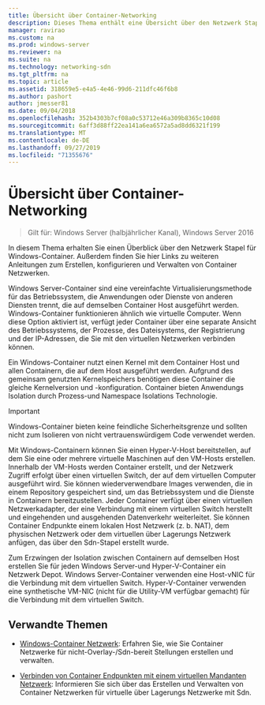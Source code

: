 ```yaml
---
title: Übersicht über Container-Networking
description: Dieses Thema enthält eine Übersicht über den Netzwerk Stapel für Windows-Container und enthält Links zu weiteren Anleitungen zum Erstellen, konfigurieren und Verwalten von Container Netzwerken.
manager: ravirao
ms.custom: na
ms.prod: windows-server
ms.reviewer: na
ms.suite: na
ms.technology: networking-sdn
ms.tgt_pltfrm: na
ms.topic: article
ms.assetid: 318659e5-e4a5-4e46-99d6-211dfc46f6b8
ms.author: pashort
author: jmesser81
ms.date: 09/04/2018
ms.openlocfilehash: 352b4303b7cf08a0c53712e46a309b8365c10d08
ms.sourcegitcommit: 6aff3d88ff22ea141a6ea6572a5ad8dd6321f199
ms.translationtype: MT
ms.contentlocale: de-DE
ms.lasthandoff: 09/27/2019
ms.locfileid: "71355676"
---
```

# <a name="container-networking-overview"></a>Übersicht über Container-Networking

>Gilt für: Windows Server (halbjährlicher Kanal), Windows Server 2016

In diesem Thema erhalten Sie einen Überblick über den Netzwerk Stapel für Windows-Container. Außerdem finden Sie hier Links zu weiteren Anleitungen zum Erstellen, konfigurieren und Verwalten von Container Netzwerken.

Windows Server-Container sind eine vereinfachte Virtualisierungsmethode für das Betriebssystem, die Anwendungen oder Dienste von anderen Diensten trennt, die auf demselben Container Host ausgeführt werden. Windows-Container funktionieren ähnlich wie virtuelle Computer. Wenn diese Option aktiviert ist, verfügt jeder Container über eine separate Ansicht des Betriebssystems, der Prozesse, des Dateisystems, der Registrierung und der IP-Adressen, die Sie mit den virtuellen Netzwerken verbinden können. 

Ein Windows-Container nutzt einen Kernel mit dem Container Host und allen Containern, die auf dem Host ausgeführt werden. Aufgrund des gemeinsam genutzten Kernelspeichers benötigen diese Container die gleiche Kernelversion und -konfiguration. Container bieten Anwendungs Isolation durch Prozess-und Namespace Isolations Technologie.

>[!IMPORTANT]
>Windows-Container bieten keine feindliche Sicherheitsgrenze und sollten nicht zum Isolieren von nicht vertrauenswürdigem Code verwendet werden. 

Mit Windows-Containern können Sie einen Hyper-V-Host bereitstellen, auf dem Sie eine oder mehrere virtuelle Maschinen auf den VM-Hosts erstellen. Innerhalb der VM-Hosts werden Container erstellt, und der Netzwerk Zugriff erfolgt über einen virtuellen Switch, der auf dem virtuellen Computer ausgeführt wird. Sie können wiederverwendbare Images verwenden, die in einem Repository gespeichert sind, um das Betriebssystem und die Dienste in Containern bereitzustellen. Jeder Container verfügt über einen virtuellen Netzwerkadapter, der eine Verbindung mit einem virtuellen Switch herstellt und eingehenden und ausgehenden Datenverkehr weiterleitet. Sie können Container Endpunkte einem lokalen Host Netzwerk (z. b. NAT), dem physischen Netzwerk oder dem virtuellen über Lagerungs Netzwerk anfügen, das über den Sdn-Stapel erstellt wurde.

Zum Erzwingen der Isolation zwischen Containern auf demselben Host erstellen Sie für jeden Windows Server-und Hyper-V-Container ein Netzwerk Depot. Windows Server-Container verwenden eine Host-vNIC für die Verbindung mit dem virtuellen Switch. Hyper-V-Container verwenden eine synthetische VM-NIC (nicht für die Utility-VM verfügbar gemacht) für die Verbindung mit dem virtuellen Switch. 

## <a name="related-topics"></a>Verwandte Themen 

- [Windows-Container Netzwerk](https://docs.microsoft.com/virtualization/windowscontainers/container-networking/architecture): Erfahren Sie, wie Sie Container Netzwerke für nicht-Overlay-/Sdn-bereit Stellungen erstellen und verwalten.

- [Verbinden von Container Endpunkten mit einem virtuellen Mandanten Netzwerk](../../manage/Connect-container-endpoints-to-a-Tenant-Virtual-Network.md): Informieren Sie sich über das Erstellen und Verwalten von Container Netzwerken für virtuelle über Lagerungs Netzwerke mit Sdn. 